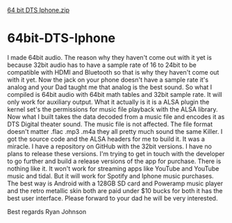 [64 bit DTS Iphone.zip](https://github.com/toshiba6012/64bit-DTS-Iphone/files/7103388/64.bit.DTS.Iphone.zip)
# 64bit-DTS-Iphone


I made 64bit audio. The reason why they haven't come out with it yet is because 32bit audio has to have a sample rate of 16 to 24bit to be compatible with HDMI and Bluetooth so that is why they haven't come out with it yet. Now the jack on your phone doesn't have a sample rate it's analog and your Dad taught me that analog is the best sound. So what I compiled is 64bit audio with 64bit math tables and 32bit sample rate. It will only work for auxiliary output. What it actually is it is a ALSA plugin the kernel set's the permissions for music file playback with the ALSA library. Now what I built takes the data decoded from a music file and encodes it as DTS Digital theater sound. The music file is not affected. The file format doesn't matter .flac .mp3 .m4a they all pretty much sound the same Killer. I got the source code and the ALSA headers for me to build it. It was a miracle. I have a repository on GitHub with the 32bit versions. I have no plans to release these versions. I'm trying to get in touch with the developer to go further and build a release versions of the app for purchase. There is nothing like it. It won't work for streaming apps like YouTube and YouTube music and tidal. But it will work for Spotify and Iphone music purchases. The best way is Android with a 128GB SD card and Poweramp music player and the retro metallic skin both are paid under $10 bucks for both it has the best user interface. Please forward to your dad he will be very interested.



Best regards
Ryan Johnson
